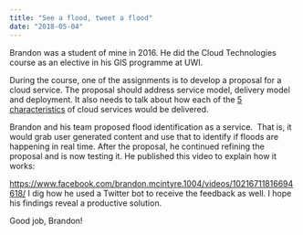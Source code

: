 ```yaml
---
title: "See a flood, tweet a flood"
date: "2018-05-04"
---
```


Brandon was a student of mine in 2016. He did the Cloud Technologies course as an elective in his GIS programme at UWI.

During the course, one of the assignments is to develop a proposal for a cloud service. The proposal should address service model, delivery model and deployment. It also needs to talk about how each of the [5 characteristics](https://www.nist.gov/news-events/news/2011/10/final-version-nist-cloud-computing-definition-published) of cloud services would be delivered.

Brandon and his team proposed flood identification as a service.  That is, it would grab user generated content and use that to identify if floods are happening in real time. After the proposal, he continued refining the proposal and is now testing it. He published this video to explain how it works:

https://www.facebook.com/brandon.mcintyre.1004/videos/10216711816694618/ I dig how he used a Twitter bot to receive the feedback as well. I hope his findings reveal a productive solution.

Good job, Brandon!
